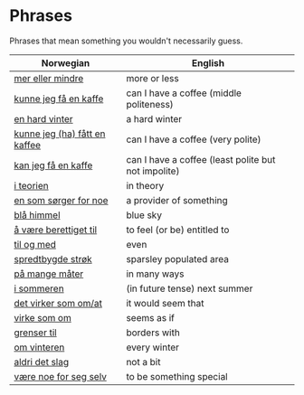 # Phrases

Phrases that mean something you wouldn't necessarily guess.

| Norwegian | English |
| --- | --- |
| [mer eller mindre](https://www.ordnett.no/search?language=no&phrase=mer%20eller%20mindre) | more or less |
| [kunne jeg få en kaffe](https://www.ordnett.no/search?language=no&phrase=kunne%20jeg%20få%20en%20kaffe) | can I have a coffee (middle politeness) |
| [en hard vinter](https://www.ordnett.no/search?language=no&phrase=en%20hard%20vinter) | a hard winter |
| [kunne jeg (ha) fått en kaffee](https://www.ordnett.no/search?language=no&phrase=kunne%20jeg%20(ha)%20fått%20en%20kaffee) | can I have a coffee (very polite) |
| [kan jeg få en kaffe](https://www.ordnett.no/search?language=no&phrase=kan%20jeg%20få%20en%20kaffe) | can I have a coffee (least polite but not impolite) |
| [i teorien](https://www.ordnett.no/search?language=no&phrase=i%20teorien) | in theory |
| [en som sørger for noe](https://www.ordnett.no/search?language=no&phrase=en%20som%20sørger%20for%20noe) | a provider of something |
| [blå himmel](https://www.ordnett.no/search?language=no&phrase=blå%20himmel) | blue sky |
| [å være berettiget til](https://www.ordnett.no/search?language=no&phrase=å%20være%20berettiget%20til) | to feel (or be) entitled to |
| [til og med](https://www.ordnett.no/search?language=no&phrase=til%20og%20med) | even |
| [spredtbygde strøk](https://www.ordnett.no/search?language=no&phrase=spredtbygde%20strøk) | sparsley populated area |
| [på mange måter](https://www.ordnett.no/search?language=no&phrase=på%20mange%20måter) | in many ways |
| [i sommeren](https://www.ordnett.no/search?language=no&phrase=i%20sommeren) | (in future tense) next summer |
| [det virker som om/at](https://www.ordnett.no/search?language=no&phrase=det%20virker%20som%20om/at) | it would seem that |
| [virke som om](https://www.ordnett.no/search?language=no&phrase=virke%20som%20om) | seems as if |
| [grenser til](https://www.ordnett.no/search?language=no&phrase=grenser%20til) | borders with |
| [om vinteren](https://www.ordnett.no/search?language=no&phrase=om%20vinteren) | every winter |
| [aldri det slag](https://www.ordnett.no/search?language=no&phrase=aldri%20det%20slag) | not a bit |
| [være noe for seg selv](https://www.ordnett.no/search?language=no&phrase=være%20noe%20for%20seg%20selv) | to be something special |

